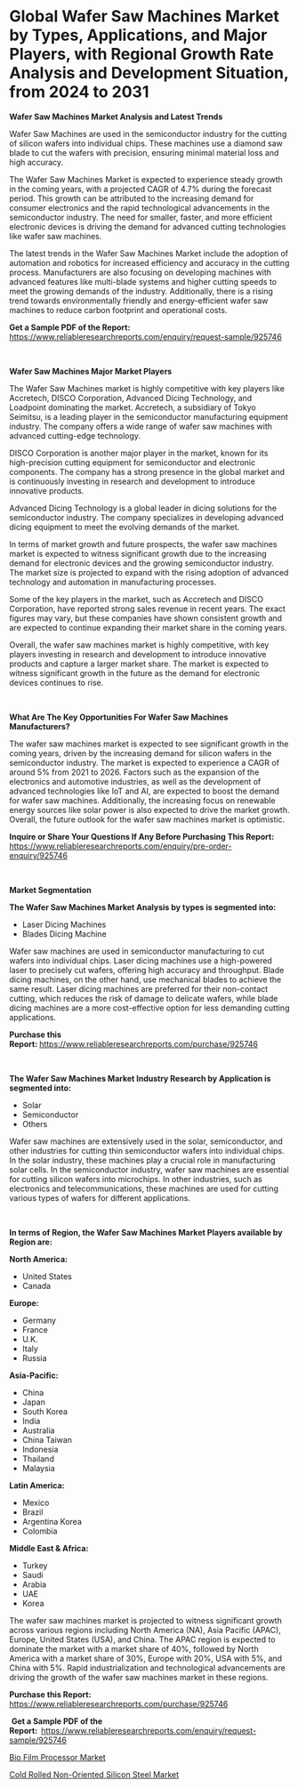 <p><h1>Global Wafer Saw Machines Market by Types, Applications, and Major Players, with Regional Growth Rate Analysis and Development Situation, from 2024 to 2031</h1></p><p><strong>Wafer Saw Machines Market Analysis and Latest Trends</strong></p>
<p><p>Wafer Saw Machines are used in the semiconductor industry for the cutting of silicon wafers into individual chips. These machines use a diamond saw blade to cut the wafers with precision, ensuring minimal material loss and high accuracy.</p><p>The Wafer Saw Machines Market is expected to experience steady growth in the coming years, with a projected CAGR of 4.7% during the forecast period. This growth can be attributed to the increasing demand for consumer electronics and the rapid technological advancements in the semiconductor industry. The need for smaller, faster, and more efficient electronic devices is driving the demand for advanced cutting technologies like wafer saw machines.</p><p>The latest trends in the Wafer Saw Machines Market include the adoption of automation and robotics for increased efficiency and accuracy in the cutting process. Manufacturers are also focusing on developing machines with advanced features like multi-blade systems and higher cutting speeds to meet the growing demands of the industry. Additionally, there is a rising trend towards environmentally friendly and energy-efficient wafer saw machines to reduce carbon footprint and operational costs.</p></p>
<p><strong>Get a Sample PDF of the Report:&nbsp;</strong> <a href="https://www.reliableresearchreports.com/enquiry/request-sample/925746">https://www.reliableresearchreports.com/enquiry/request-sample/925746</a></p>
<p>&nbsp;</p>
<p><strong>Wafer Saw Machines Major Market Players</strong></p>
<p><p>The Wafer Saw Machines market is highly competitive with key players like Accretech, DISCO Corporation, Advanced Dicing Technology, and Loadpoint dominating the market. Accretech, a subsidiary of Tokyo Seimitsu, is a leading player in the semiconductor manufacturing equipment industry. The company offers a wide range of wafer saw machines with advanced cutting-edge technology.</p><p>DISCO Corporation is another major player in the market, known for its high-precision cutting equipment for semiconductor and electronic components. The company has a strong presence in the global market and is continuously investing in research and development to introduce innovative products.</p><p>Advanced Dicing Technology is a global leader in dicing solutions for the semiconductor industry. The company specializes in developing advanced dicing equipment to meet the evolving demands of the market.</p><p>In terms of market growth and future prospects, the wafer saw machines market is expected to witness significant growth due to the increasing demand for electronic devices and the growing semiconductor industry. The market size is projected to expand with the rising adoption of advanced technology and automation in manufacturing processes.</p><p>Some of the key players in the market, such as Accretech and DISCO Corporation, have reported strong sales revenue in recent years. The exact figures may vary, but these companies have shown consistent growth and are expected to continue expanding their market share in the coming years.</p><p>Overall, the wafer saw machines market is highly competitive, with key players investing in research and development to introduce innovative products and capture a larger market share. The market is expected to witness significant growth in the future as the demand for electronic devices continues to rise.</p></p>
<p>&nbsp;</p>
<p><strong>What Are The Key Opportunities For Wafer Saw Machines Manufacturers?</strong></p>
<p><p>The wafer saw machines market is expected to see significant growth in the coming years, driven by the increasing demand for silicon wafers in the semiconductor industry. The market is expected to experience a CAGR of around 5% from 2021 to 2026. Factors such as the expansion of the electronics and automotive industries, as well as the development of advanced technologies like IoT and AI, are expected to boost the demand for wafer saw machines. Additionally, the increasing focus on renewable energy sources like solar power is also expected to drive the market growth. Overall, the future outlook for the wafer saw machines market is optimistic.</p></p>
<p><strong>Inquire or Share Your Questions If Any Before Purchasing This Report:</strong> <a href="https://www.reliableresearchreports.com/enquiry/pre-order-enquiry/925746">https://www.reliableresearchreports.com/enquiry/pre-order-enquiry/925746</a></p>
<p>&nbsp;</p>
<p><strong>Market Segmentation</strong></p>
<p><strong>The Wafer Saw Machines Market Analysis by types is segmented into:</strong></p>
<p><ul><li>Laser Dicing Machines</li><li>Blades Dicing Machine</li></ul></p>
<p><p>Wafer saw machines are used in semiconductor manufacturing to cut wafers into individual chips. Laser dicing machines use a high-powered laser to precisely cut wafers, offering high accuracy and throughput. Blade dicing machines, on the other hand, use mechanical blades to achieve the same result. Laser dicing machines are preferred for their non-contact cutting, which reduces the risk of damage to delicate wafers, while blade dicing machines are a more cost-effective option for less demanding cutting applications.</p></p>
<p><strong>Purchase this Report:&nbsp;</strong><a href="https://www.reliableresearchreports.com/purchase/925746">https://www.reliableresearchreports.com/purchase/925746</a></p>
<p>&nbsp;</p>
<p><strong>The Wafer Saw Machines Market Industry Research by Application is segmented into:</strong></p>
<p><ul><li>Solar</li><li>Semiconductor</li><li>Others</li></ul></p>
<p><p>Wafer saw machines are extensively used in the solar, semiconductor, and other industries for cutting thin semiconductor wafers into individual chips. In the solar industry, these machines play a crucial role in manufacturing solar cells. In the semiconductor industry, wafer saw machines are essential for cutting silicon wafers into microchips. In other industries, such as electronics and telecommunications, these machines are used for cutting various types of wafers for different applications.</p></p>
<p>&nbsp;</p>
<p><strong>In terms of Region, the Wafer Saw Machines Market Players available by Region are:</strong></p>
<p>
    <p> <strong> North America: </strong>
        <ul>
            <li>United States</li>
            <li>Canada</li>
        </ul>
        </p> 
    <p> <strong> Europe: </strong>
        <ul>
            <li>Germany</li>
            <li>France</li>
            <li>U.K.</li>
            <li>Italy</li>
            <li>Russia</li>
        </ul>
        </p> 
    <p> <strong> Asia-Pacific: </strong>
        <ul>
            <li>China</li>
            <li>Japan</li>
            <li>South Korea</li>
            <li>India</li>
            <li>Australia</li>
            <li>China Taiwan</li>
            <li>Indonesia</li>
            <li>Thailand</li>
            <li>Malaysia</li>
        </ul>
        </p> 
    <p> <strong> Latin America: </strong>
        <ul>
            <li>Mexico</li>
            <li>Brazil</li>
            <li>Argentina Korea</li>
            <li>Colombia</li>
        </ul>
        </p> 
    <p> <strong> Middle East & Africa: </strong>
        <ul>
            <li>Turkey</li>
            <li>Saudi</li>
            <li>Arabia</li>
            <li>UAE</li>
            <li>Korea</li>
        </ul>
    </p>
    </p>
<p><p>The wafer saw machines market is projected to witness significant growth across various regions including North America (NA), Asia Pacific (APAC), Europe, United States (USA), and China. The APAC region is expected to dominate the market with a market share of 40%, followed by North America with a market share of 30%, Europe with 20%, USA with 5%, and China with 5%. Rapid industrialization and technological advancements are driving the growth of the wafer saw machines market in these regions.</p></p>
<p><strong>Purchase this Report: </strong><a href="https://www.reliableresearchreports.com/purchase/925746">https://www.reliableresearchreports.com/purchase/925746</a></p>
<p>&nbsp;<strong>Get a Sample PDF of the Report:&nbsp;&nbsp;</strong><a href="https://www.reliableresearchreports.com/enquiry/request-sample/925746">https://www.reliableresearchreports.com/enquiry/request-sample/925746</a></p>
<p><strong></strong></p>
<p><p><a href="https://issuu.com/reportprime-2/docs/bio-film-processor-market-size-2030.pptx">Bio Film Processor Market</a></p><p><a href="https://issuu.com/reportprime-2/docs/cold-rolled-non-oriented-silicon-steel-market-size">Cold Rolled Non-Oriented Silicon Steel Market</a></p></p>